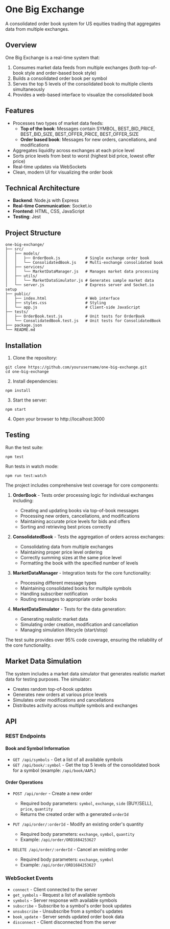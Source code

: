# One Big Exchange

A consolidated order book system for US equities trading that aggregates data from multiple exchanges.

## Overview

One Big Exchange is a real-time system that:

1. Consumes market data feeds from multiple exchanges (both top-of-book style and order-based book style)
2. Builds a consolidated order book per symbol
3. Serves the top 5 levels of the consolidated book to multiple clients simultaneously
4. Provides a web-based interface to visualize the consolidated book

## Features

- Processes two types of market data feeds:
  - **Top of the book**: Messages contain SYMBOL, BEST_BID_PRICE, BEST_BID_SIZE, BEST_OFFER_PRICE, BEST_OFFER_SIZE
  - **Order based book**: Messages for new orders, cancellations, and modifications
- Aggregates liquidity across exchanges at each price level
- Sorts price levels from best to worst (highest bid price, lowest offer price)
- Real-time updates via WebSockets
- Clean, modern UI for visualizing the order book

## Technical Architecture

- **Backend**: Node.js with Express
- **Real-time Communication**: Socket.io
- **Frontend**: HTML, CSS, JavaScript
- **Testing**: Jest

## Project Structure

```
one-big-exchange/
├── src/
│   ├── models/
│   │   ├── OrderBook.js           # Single exchange order book
│   │   └── ConsolidatedBook.js    # Multi-exchange consolidated book
│   ├── services/
│   │   └── MarketDataManager.js   # Manages market data processing
│   ├── utils/
│   │   └── MarketDataSimulator.js # Generates sample market data
│   └── server.js                  # Express server and Socket.io setup
├── public/
│   ├── index.html                 # Web interface
│   ├── styles.css                 # Styling
│   └── app.js                     # Client-side JavaScript
├── tests/
│   ├── OrderBook.test.js          # Unit tests for OrderBook
│   └── ConsolidatedBook.test.js   # Unit tests for ConsolidatedBook
├── package.json
└── README.md
```

## Installation

1. Clone the repository:

```
git clone https://github.com/yourusername/one-big-exchange.git
cd one-big-exchange
```

2. Install dependencies:

```
npm install
```

3. Start the server:

```
npm start
```

4. Open your browser to http://localhost:3000

## Testing

Run the test suite:

```
npm test
```

Run tests in watch mode:

```
npm run test:watch
```

The project includes comprehensive test coverage for core components:

1. **OrderBook** - Tests order processing logic for individual exchanges including:

   - Creating and updating books via top-of-book messages
   - Processing new orders, cancellations, and modifications
   - Maintaining accurate price levels for bids and offers
   - Sorting and retrieving best prices correctly

2. **ConsolidatedBook** - Tests the aggregation of orders across exchanges:

   - Consolidating data from multiple exchanges
   - Maintaining proper price level ordering
   - Correctly summing sizes at the same price level
   - Formatting the book with the specified number of levels

3. **MarketDataManager** - Integration tests for the core functionality:

   - Processing different message types
   - Maintaining consolidated books for multiple symbols
   - Handling subscriber notification
   - Routing messages to appropriate order books

4. **MarketDataSimulator** - Tests for the data generation:
   - Generating realistic market data
   - Simulating order creation, modification and cancellation
   - Managing simulation lifecycle (start/stop)

The test suite provides over 95% code coverage, ensuring the reliability of the core functionality.

## Market Data Simulation

The system includes a market data simulator that generates realistic market data for testing purposes. The simulator:

- Creates random top-of-book updates
- Generates new orders at various price levels
- Simulates order modifications and cancellations
- Distributes activity across multiple symbols and exchanges

## API

### REST Endpoints

#### Book and Symbol Information

- `GET /api/symbols` - Get a list of all available symbols
- `GET /api/book/:symbol` - Get the top 5 levels of the consolidated book for a symbol (example: `/api/book/AAPL`)

#### Order Operations

- `POST /api/order` - Create a new order

  - Required body parameters: `symbol`, `exchange`, `side` (BUY/SELL), `price`, `quantity`
  - Returns the created order with a generated `orderId`

- `PUT /api/order/:orderId` - Modify an existing order's quantity

  - Required body parameters: `exchange`, `symbol`, `quantity`
  - Example: `/api/order/ORD1684253627`

- `DELETE /api/order/:orderId` - Cancel an existing order
  - Required body parameters: `exchange`, `symbol`
  - Example: `/api/order/ORD1684253627`

### WebSocket Events

- `connect` - Client connected to the server
- `get_symbols` - Request a list of available symbols
- `symbols` - Server response with available symbols
- `subscribe` - Subscribe to a symbol's order book updates
- `unsubscribe` - Unsubscribe from a symbol's updates
- `book_update` - Server sends updated order book data
- `disconnect` - Client disconnected from the server
